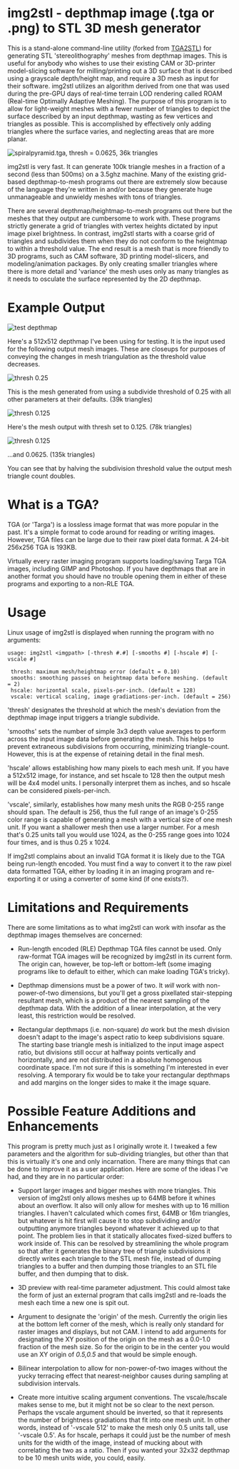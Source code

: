 # img2stl - depthmap image (.tga or .png) to STL 3D mesh generator
This is a stand-alone command-line utility (forked from [TGA2STL](https://github.com/DEF7/TGA2STL)) for generating STL 'stereolithography' meshes from depthmap images. This is useful for anybody who wishes to use their existing CAM or 3D-printer model-slicing software for milling/printing out a 3D surface that is described using a grayscale depth/height map, and require a 3D mesh as input for their software. img2stl utilizes an algorithm derived from one that was used during the pre-GPU days of real-time terrain LOD rendering called ROAM (Real-time Optimally Adaptive Meshing). The purpose of this program is to allow for light-weight meshes with a fewer number of triangles to depict the surface described by an input depthmap, wasting as few vertices and triangles as possible. This is accomplished by effectively only adding triangles where the surface varies, and neglecting areas that are more planar.

![spiralpyramid.tga, thresh = 0.0625, 36k triangles](image_example.jpg)

img2stl is very fast. It can generate 100k triangle meshes in a fraction of a second (less than 500ms) on a 3.5ghz machine. Many of the existing grid-based depthmap-to-mesh programs out there are extremely slow because of the language they're written in and/or because they generate huge unmanageable and unwieldy meshes with tons of triangles.

There are several depthmap/heightmap-to-mesh programs out there but the meshes that they output are cumbersome to work with. These programs strictly generate a grid of triangles with vertex heights dictated by input image pixel brightness. In contrast, img2stl starts with a coarse grid of triangles and subdivides them when they do not conform to the heightmap to within a threshold value. The end result is a mesh that is more friendly to 3D programs, such as CAM software, 3D printing model-slicers, and modeling/animation packages. By only creating smaller triangles where there is more detail and 'variance' the mesh uses only as many triangles as it needs to osculate the surface represented by the 2D depthmap.


# Example Output

![test depthmap](image_depthmap.jpg)

Here's a 512x512 depthmap I've been using for testing. It is the input used for the following output mesh images. These are closeups for purposes of conveying the changes in mesh triangulation as the threshold value decreases.

![thresh 0.25](image_thresh0.25.jpg)

This is the mesh generated from using a subdivide threshold of 0.25 with all other parameters at their defaults. (39k triangles)

![thresh 0.125](image_thresh0.125.jpg)

Here's the mesh output with thresh set to 0.125. (78k triangles)

![thresh 0.125](image_thresh0.0625.jpg)

...and 0.0625. (135k triangles)

You can see that by halving the subdivision threshold value the output mesh triangle count doubles.


# What is a TGA?
TGA (or 'Targa') is a lossless image format that was more popular in the past. It's a simple format to code around for reading or writing images. However, TGA files can be large due to their raw pixel data format. A 24-bit 256x256 TGA is 193KB.

Virtually every raster imaging program supports loading/saving Targa TGA images, including GIMP and Photoshop. If you have depthmaps that are in another format you should have no trouble opening them in either of these programs and exporting to a non-RLE TGA.


# Usage

Linux usage of img2stl is displayed when running the program with no arguments:

```
usage: img2stl <imgpath> [-thresh #.#] [-smooths #] [-hscale #] [-vscale #]

 thresh: maximum mesh/heightmap error (default = 0.10)
 smooths: smoothing passes on heightmap data before meshing. (default = 2)
 hscale: horizontal scale, pixels-per-inch. (default = 128)
 vscale: vertical scaling, image gradiations-per-inch. (default = 256)
```

'thresh' designates the threshold at which the mesh's deviation from the depthmap image input triggers a triangle subdivide.

'smooths' sets the number of simple 3x3 depth value averages to perform across the input image data before generating the mesh. This helps to prevent extraneous subdivisions from occurring, minimizing triangle-count. However, this is at the expense of retaining detail in the final mesh.

'hscale' allows establishing how many pixels to each mesh unit. If you have a 512x512 image, for instance, and set hscale to 128 then the output mesh will be 4x4 model units. I personally interpret them as inches, and so hscale can be considered pixels-per-inch.

'vscale', similarly, establishes how many mesh units the RGB 0-255 range should span. The default is 256, thus the full range of an image's 0-255 color range is capable of generating a mesh with a vertical size of one mesh unit. If you want a shallower mesh then use a larger number. For a mesh that's 0.25 units tall you would use 1024, as the 0-255 range goes into 1024 four times, and is thus 0.25 x 1024.

If img2stl complains about an invalid TGA format it is likely due to the TGA being run-length encoded. You must find a way to convert it to the raw pixel data formatted TGA, either by loading it in an imaging program and re-exporting it or using a converter of some kind (if one exists?).


# Limitations and Requirements
There are some limitations as to what img2stl can work with insofar as the depthmap images themselves are concerned:

- Run-length encoded (RLE) Depthmap TGA files cannot be used. Only raw-format TGA images will be recognized by img2stl in its current form. The origin can, however, be top-left or bottom-left (some imaging programs like to default to either, which can make loading TGA's tricky).

- Depthmap dimensions must be a power of two. It *will* work with non-power-of-two dimensions, but you'll get a gross pixellated stair-stepping resultant mesh, which is a product of the nearest sampling of the depthmap data. With the addition of a linear interpolation, at the very least, this restriction would be resolved.

- Rectangular depthmaps (i.e. non-square) *do* work but the mesh division doesn't adapt to the image's aspect ratio to keep subdivisions square. The starting base triangle mesh is initialized to the input image aspect ratio, but divisions still occur at halfway points vertically and horizontally, and are not distributed in a absolute homogenous coordinate space. I'm not sure if this is something I'm interested in ever resolving. A temporary fix would be to take your rectangular depthmaps and add margins on the longer sides to make it the image square.


# Possible Feature Additions and Enhancements
This program is pretty much just as I originally wrote it. I tweaked a few parameters and the algorithm for sub-dividing triangles, but other than that this is virtually it's one and only incarnation. There are many things that can be done to improve it as a user application. Here are some of the ideas I've had, and they are in no particular order:

- Support larger images and bigger meshes with more triangles. This version of img2stl only allows meshes up to 64MB before it whines about an overflow. It also will only allow for meshes with up to 16 million triangles. I haven't calculated which comes first, 64MB or 16m triangles, but whatever is hit first will cause it to stop subdividing and/or outputting anymore triangles beyond whatever it achieved up to that point. The problem lies in that it statically allocates fixed-sized buffers to work inside of. This can be resolved by streamlining the whole program so that after it generates the binary tree of triangle subdivisions it directly writes each triangle to the STL mesh file, instead of dumping triangles to a buffer and then dumping those triangles to an STL file buffer, and then dumping that to disk.

- 3D preview with real-time parameter adjustment. This could almost take the form of just an external program that calls img2stl and re-loads the mesh each time a new one is spit out.

- Argument to designate the 'origin' of the mesh. Currently the origin lies at the bottom left corner of the mesh, which is really only standard for raster images and displays, but not CAM. I intend to add arguments for designating the XY position of the origin on the mesh as a 0.0-1.0 fraction of the mesh size. So for the origin to be in the center you would use an XY origin of *0.5,0.5* and that would be simple enough.

- Bilinear interpolation to allow for non-power-of-two images without the yucky terracing effect that nearest-neighbor causes during sampling at subdivision intervals.

- Create more intuitive scaling argument conventions. The vscale/hscale makes sense to me, but it might not be so clear to the next person. Perhaps the vscale argument should be inverted, so that it represents the number of brightness gradiations that fit into one mesh unit. In other words, instead of '-vscale 512' to make the mesh only 0.5 units tall, use '-vscale 0.5'. As for hscale, perhaps it could just be the number of mesh units for the width of the image, instead of mucking about with correlating the two as a ratio. Then if you wanted your 32x32 depthmap to be 10 mesh units wide, you could, easily.

